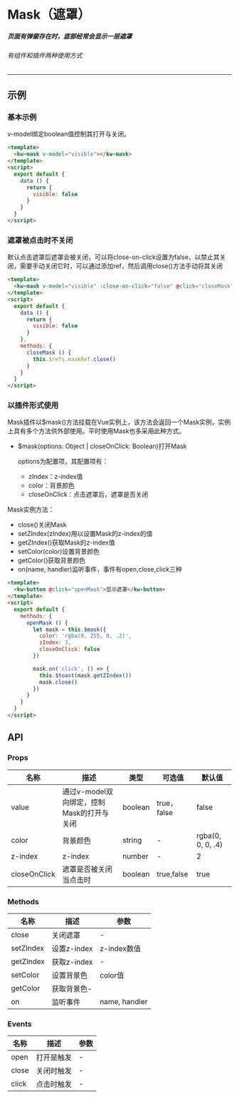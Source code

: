 # Mask（遮罩）
##### 页面有弹窗存在时，底部经常会显示一层遮罩
###### 有组件和插件两种使用方式
---
## 示例
### 基本示例
v-model绑定boolean值控制其打开与关闭。
```html
<template>
  <kw-mask v-model="visible"></kw-mask>
</template>
<script>
  export default {
    data () {
      return {
        visible: false
      }
    }
  }
</script>
```
### 遮罩被点击时不关闭
默认点击遮罩后遮罩会被关闭，可以将close-on-click设置为false，以禁止其关闭，需要手动关闭它时，可以通过添加ref，然后调用close()方法手动将其关闭
```html
<template>
  <kw-mask v-model="visible" :close-on-click="false" @click="closeMask" ref="maskRef"></kw-mask>
</template>
<script>
  export default {
    data () {
      return {
        visible: false
      }
    },
    methods: {
      closeMask () {
        this.$refs.maskRef.close()
      }
    }
  }
</script>
```
### 以插件形式使用
Mask插件以$mask()方法挂载在Vue实例上，该方法会返回一个Mask实例，实例上具有多个方法供外部使用。平时使用Mask也多采用此种方式。
* $mask(options: Object | closeOnClick: Boolean)打开Mask

  options为配置项，其配置项有：
  * zIndex：z-index值
  * color：背景颜色
  * closeOnClick：点击遮罩后，遮罩是否关闭
  
Mask实例方法：  
* close()关闭Mask
* setZIndex(zIndex)用以设置Mask的z-index的值
* getZIndex()获取Mask的z-index值
* setColor(color)设置背景颜色
* getColor()获取背景颜色
* on(name, handler)监听事件，事件有open,close,click三种
```html
<template>
  <kw-button @click="openMask">显示遮罩</kw-button>
</template>
<script>
  export default {
    methods: {
      openMask () {
        let mask = this.$mask({
          color: 'rgba(0, 255, 0, .2)',
          zIndex: 3,
          closeOnClick: false
        })

        mask.on('click', () => {
          this.$toast(mask.getZIndex())
          mask.close()
        })
      }
    }
  }
</script>
```
## API
### Props
名称|描述|类型|可选值|默认值
---|---|---|---|---
value|通过v-model双向绑定，控制Mask的打开与关闭|boolean|true，false|false
color|背景颜色|string|-|rgba(0, 0, 0, .4)
z-index|z-index|number|-|2
closeOnClick|遮罩是否被关闭当点击时|boolean|true,false|true
### Methods
名称|描述|参数
---|---|---
close|关闭遮罩|-
setZIndex|设置z-index|z-index数值
getZIndex|获取z-index|-
setColor|设置背景色|color值
getColor|获取背景色-
on|监听事件|name, handler
### Events
名称|描述|参数
---|---|---
open|打开是触发|-
close|关闭时触发|-
click|点击时触发|-
